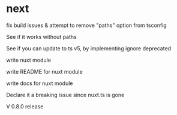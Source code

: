 # next

fix build issues & attempt to remove "paths" option from tsconfig

See if it works without paths

See if you can update to ts v5, by implementing ignore deprecated

write nuxt module

write README for nuxt module

write docs for nuxt module

Declare it a breaking issue since nuxt.ts is gone

V 0.8.0 release
